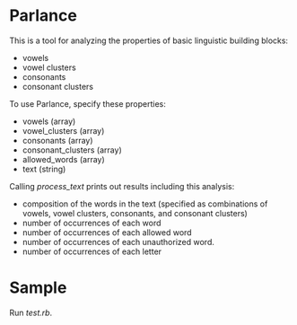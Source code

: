 Parlance
========

This is a tool for analyzing the properties of basic linguistic building blocks:
- vowels
- vowel clusters
- consonants
- consonant clusters

To use Parlance, specify these properties:
- vowels (array)
- vowel_clusters (array)
- consonants (array)
- consonant_clusters (array)
- allowed_words (array)
- text (string)

Calling _process_text_ prints out results including this analysis:
- composition of the words in the text (specified as combinations of vowels, vowel clusters, consonants, and consonant clusters)
- number of occurrences of each word
- number of occurrences of each allowed word
- number of occurrences of each unauthorized word.
- number of occurrences of each letter

# Sample
Run _test.rb_.

